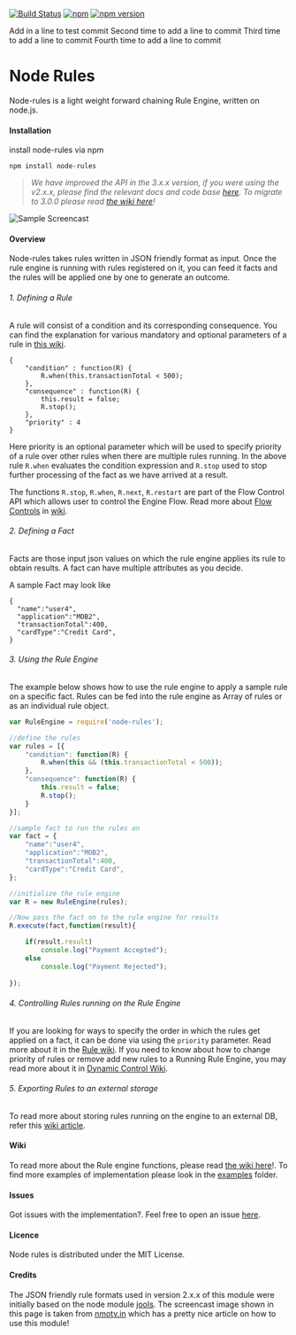 [![Build Status](https://api.travis-ci.org/mithunsatheesh/node-rules.svg?branch=master)](https://travis-ci.org/mithunsatheesh/node-rules)
[![npm](https://img.shields.io/npm/l/express.svg?style=flat-square)]()
[![npm version](https://badge.fury.io/js/node-rules.svg)](http://badge.fury.io/js/node-rules)

Add in a line to test commit
Second time to add a line to commit
Third time to add a line to commit
Fourth time to add a line to commit

Node Rules
=====
Node-rules is a light weight forward chaining Rule Engine, written on node.js.



#### Installation

install node-rules via npm

    npm install node-rules
    
>*We have improved the API in the 3.x.x version, if you were using the v2.x.x, please find the relevant docs and code base [here](https://github.com/mithunsatheesh/node-rules/tree/v2.2.3). To migrate to 3.0.0 please  read [the wiki here](https://github.com/mithunsatheesh/node-rules/wiki)!*

![Sample Screencast](https://raw.githubusercontent.com/mithunsatheesh/node-rules/gh-pages/images/screencast.gif "See it in action")

#### Overview

Node-rules takes rules written in JSON friendly format as input. Once the rule engine is running with rules registered on it, you can feed it facts and the rules will be applied one by one to generate an outcome.

###### 1. Defining a Rule

A rule will consist of a condition and its corresponding consequence. You can find the explanation for various mandatory and optional parameters of a rule in [this wiki](https://github.com/mithunsatheesh/node-rules/wiki/Rules).

    {
		"condition" : function(R) {
			R.when(this.transactionTotal < 500);
		},
		"consequence" : function(R) {
			this.result = false;
			R.stop();
		},
		"priority" : 4
	}

Here priority is an optional parameter which will be used to specify priority of a rule over other rules when there are multiple rules running. In the above rule `R.when` evaluates the condition expression and `R.stop` used to stop further processing of the fact as we have arrived at a result. 

The functions `R.stop`, `R.when`, `R.next`, `R.restart` are part of the Flow Control API which allows user to control the Engine Flow. Read more about  [Flow Controls](https://github.com/mithunsatheesh/node-rules/wiki/Flow-Control-API) in [wiki](https://github.com/mithunsatheesh/node-rules/wiki).


###### 2. Defining a Fact
Facts are those input json values on which the rule engine applies its rule to obtain results. A fact can have multiple attributes as you decide.

A sample Fact may look like

	{
	  "name":"user4",
	  "application":"MOB2",
	  "transactionTotal":400,
	  "cardType":"Credit Card",
    }

###### 3. Using the Rule Engine

The example below shows how to use the rule engine to apply a sample rule on a specific fact. Rules can be fed into the rule engine as Array of rules or as an individual rule object.
	
``` js
var RuleEngine = require('node-rules');

//define the rules
var rules = [{
	"condition": function(R) {
		R.when(this && (this.transactionTotal < 500));
	},
	"consequence": function(R) {
		this.result = false;
		R.stop();
	}
}];

//sample fact to run the rules on	
var fact = {
    "name":"user4",
    "application":"MOB2",
    "transactionTotal":400,
    "cardType":"Credit Card",
};

//initialize the rule engine
var R = new RuleEngine(rules);

//Now pass the fact on to the rule engine for results
R.execute(fact,function(result){ 

	if(result.result) 
		console.log("Payment Accepted"); 
	else 
		console.log("Payment Rejected");
	
});
```

###### 4. Controlling Rules running on the Rule Engine
If you are looking for ways to specify the order in which the rules get applied on a fact, it can be done via using the `priority` parameter. Read more about it in the [Rule wiki](https://github.com/mithunsatheesh/node-rules/wiki/Rules). If you need to know about how to change priority of rules or remove add new rules to a Running Rule Engine, you may read more about it in [Dynamic Control Wiki](https://github.com/mithunsatheesh/node-rules/wiki/Dynamic-Control).

###### 5. Exporting Rules to an external storage
To read more about storing rules running on the engine to an external DB, refer this [wiki article](https://github.com/mithunsatheesh/node-rules/wiki/Exporting-and-Importing-Rules). 


#### Wiki
To read more about the Rule engine functions, please read [the wiki here](https://github.com/mithunsatheesh/node-rules/wiki)!. To find more examples of implementation please look in the [examples](https://github.com/mithunsatheesh/node-rules/tree/master/examples) folder.

#### Issues
Got issues with the implementation?. Feel free to open an issue [here](https://github.com/mithunsatheesh/node-rules/issues/new).

#### Licence
Node rules is distributed under the MIT License.


#### Credits
The JSON friendly rule formats used in version 2.x.x of this module were initially based on the node module [jools](https://github.com/tdegrunt/jools).
The screencast image shown in this page is taken from [nmotv.in](http://nmotw.in/node-rules/) which has a pretty nice article on how to use this module!
